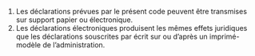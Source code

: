 1) Les déclarations prévues par le présent code peuvent être transmises sur support papier ou électronique.
2)  Les  déclarations  électroniques  produisent  les  mêmes  effets  juridiques  que  les
déclarations souscrites par écrit sur ou d’après un imprimé-modèle de l’administration.